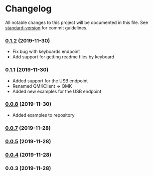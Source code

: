 # Changelog

All notable changes to this project will be documented in this file. See [standard-version](https://github.com/conventional-changelog/standard-version) for commit guidelines.

### [0.1.2](https://github.com/matthax/qmk/compare/v0.1.1...v0.1.2) (2019-11-30)
 - Fix bug with keyboards endpoint
 - Add support for getting readme files by keyboard


### [0.1.1](https://github.com/matthax/qmk/compare/v0.0.7...v0.1.1) (2019-11-30)

 - Added support for the USB endpoint
 - Renamed QMKClient -> QMK
 - Added new examples for the USB endpoint


### [0.0.8](https://github.com/matthax/qmk/compare/v0.0.7...v0.0.8) (2019-11-30)

 - Added examples to repository

### [0.0.7](https://github.com/matthax/qmk/compare/v0.0.5...v0.0.7) (2019-11-28)




### [0.0.5](https://github.com/matthax/qmk/compare/v0.0.4...v0.0.5) (2019-11-28)



### [0.0.4](https://github.com/matthax/qmk/compare/v0.0.3...v0.0.4) (2019-11-28)



### 0.0.3 (2019-11-28)
